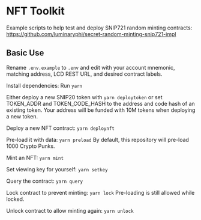 # NFT Toolkit
Example scripts to help test and deploy SNIP721 random minting contracts: https://github.com/luminaryphi/secret-random-minting-snip721-impl

## Basic Use

Rename `.env.example` to `.env` and edit with your account mnemonic, matching address, LCD REST URL, and desired contract labels.

Install dependencies: Run `yarn`

Either deploy a new SNIP20 token with `yarn deploytoken` or set TOKEN_ADDR and TOKEN_CODE_HASH to the address and code hash of an existing token.
Your address will be funded with 10M tokens when deploying a new token.

Deploy a new NFT contract: `yarn deploynft`

Pre-load it with data: `yarn preload`
By default, this repository will pre-load 1000 Crypto Punks.

Mint an NFT: `yarn mint`

Set viewing key for yourself: `yarn setkey`

Query the contract: `yarn query`

Lock contract to prevent minting: `yarn lock`
Pre-loading is still allowed while locked.

Unlock contract to allow minting again: `yarn unlock`